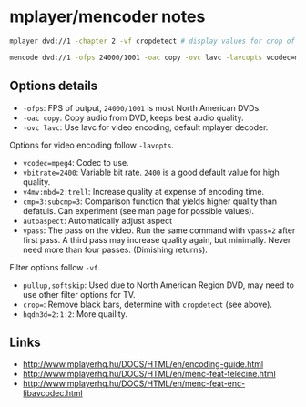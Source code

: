mplayer/mencoder notes
======================

```bash
mplayer dvd://1 -chapter 2 -vf cropdetect # display values for crop of black bars
```

```bash
mencode dvd://1 -ofps 24000/1001 -oac copy -ovc lavc -lavcopts vcodec=mpeg4:vbitrate=2400:v4mv:mbd=2:trell:cmp=3:subcmp=3:autoaspect:vpass=1 -vf pullup,softskip,crop=720:352:0:62,hqdn3d=2:1:2 -o movie.avi
```

Options details
---------------

+ `-ofps`: FPS of output, `24000/1001` is most North American DVDs.
+ `-oac copy`: Copy audio from DVD, keeps best audio quality.
+ `-ovc lavc`: Use lavc for video encoding, default mplayer decoder.


Options for video encoding follow `-lavopts`.


+ `vcodec=mpeg4`: Codec to use.
+ `vbitrate=2400`: Variable bit rate. `2400` is a good default value for high quality.
+ `v4mv:mbd=2:trell`: Increase quality at expense of encoding time.
+ `cmp=3:subcmp=3`: Comparison function that yields higher quality than defatuls. Can experiment (see man page for possible values).
+ `autoaspect`: Automatically adjust aspect
+ `vpass`: The pass on the video. Run the same command with `vpass=2` after first pass. A third pass may increase quality again, but minimally. Never need more than four passes. (Dimishing returns).


Filter options follow `-vf`.

+ `pullup,softskip`: Used due to North American Region DVD, may need to use other filter options for TV.
+ `crop=`: Remove black bars, determine with `cropdetect` (see above).
+ `hqdn3d=2:1:2`: More quaility.


Links
-----

+ http://www.mplayerhq.hu/DOCS/HTML/en/encoding-guide.html
+ http://www.mplayerhq.hu/DOCS/HTML/en/menc-feat-telecine.html
+ http://www.mplayerhq.hu/DOCS/HTML/en/menc-feat-enc-libavcodec.html
